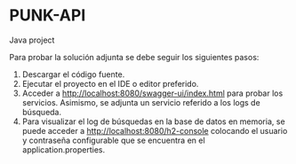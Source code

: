 # PUNK-API
 Java project
 
Para probar la solución adjunta se debe seguir los siguientes pasos:

1. Descargar el código fuente.
2. Ejecutar el proyecto en el IDE o editor preferido.
3. Acceder a <http://localhost:8080/swagger-ui/index.html> para probar los servicios. Asimismo, se adjunta un servicio referido a los logs de búsqueda.
4. Para visualizar el log de búsquedas en la base de datos en memoria, se puede acceder a <http://localhost:8080/h2-console> colocando el usuario y contraseña configurable que se encuentra en el application.properties. 
